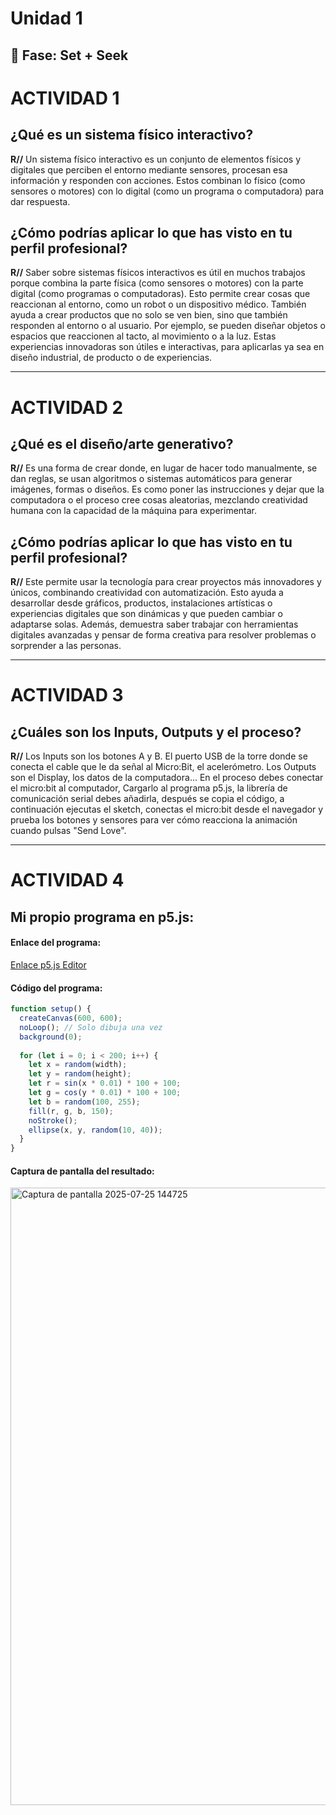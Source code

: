 # Unidad 1

## 🔎 Fase: Set + Seek

# ACTIVIDAD 1

## ¿Qué es un sistema físico interactivo?

**R//** Un sistema físico interactivo es un conjunto de elementos físicos y digitales que perciben el entorno mediante sensores, procesan esa información y responden con acciones. Estos combinan lo físico (como sensores o motores) con lo digital (como un programa o computadora) para dar respuesta.

## ¿Cómo podrías aplicar lo que has visto en tu perfil profesional?

**R//** Saber sobre sistemas físicos interactivos es útil en muchos trabajos porque combina la parte física (como sensores o motores) con la parte digital (como programas o computadoras). Esto permite crear cosas que reaccionan al entorno, como un robot o un dispositivo médico. También ayuda a crear productos que no solo se ven bien, sino que también responden al entorno o al usuario. Por ejemplo, se pueden diseñar objetos o espacios que reaccionen al tacto, al movimiento o a la luz. Estas experiencias innovadoras son útiles e interactivas, para aplicarlas ya sea en diseño industrial, de producto o de experiencias.

---

# ACTIVIDAD 2

## ¿Qué es el diseño/arte generativo?

**R//** Es una forma de crear donde, en lugar de hacer todo manualmente, se dan reglas, se usan algoritmos o sistemas automáticos para generar imágenes, formas o diseños. Es como poner las instrucciones y dejar que la computadora o el proceso cree cosas aleatorias, mezclando creatividad humana con la capacidad de la máquina para experimentar.

## ¿Cómo podrías aplicar lo que has visto en tu perfil profesional?

**R//** Este permite usar la tecnología para crear proyectos más innovadores y únicos, combinando creatividad con automatización. Esto ayuda a desarrollar desde gráficos, productos, instalaciones artísticas o experiencias digitales que son dinámicas y que pueden cambiar o adaptarse solas. Además, demuestra saber trabajar con herramientas digitales avanzadas y pensar de forma creativa para resolver problemas o sorprender a las personas.

---

# ACTIVIDAD 3

## ¿Cuáles son los Inputs, Outputs y el proceso?

**R//** Los Inputs son los botones A y B. El puerto USB de la torre donde se conecta el cable que le da señal al Micro:Bit, el acelerómetro. Los Outputs son el Display, los datos de la computadora...
En el proceso debes conectar el micro:bit al computador, Cargarlo al programa p5.js, la librería de comunicación serial debes añadirla, después se copia el código, a continuación ejecutas el sketch, conectas el micro:bit desde el navegador y prueba los botones y sensores para ver cómo reacciona la animación cuando pulsas "Send Love".

---

# ACTIVIDAD 4

## Mi propio programa en p5.js:

#### Enlace del programa:
[Enlace p5.js Editor](https://editor.p5js.org/HOYOS123/sketches/YGns7BqpX)

#### Código del programa:
```javascript
function setup() {
  createCanvas(600, 600);
  noLoop(); // Solo dibuja una vez
  background(0);
  
  for (let i = 0; i < 200; i++) {
    let x = random(width);
    let y = random(height);
    let r = sin(x * 0.01) * 100 + 100;
    let g = cos(y * 0.01) * 100 + 100;
    let b = random(100, 255);
    fill(r, g, b, 150);
    noStroke();
    ellipse(x, y, random(10, 40));
  }
}
```

#### Captura de pantalla del resultado:
<img width="1919" height="988" alt="Captura de pantalla 2025-07-25 144725" src="https://github.com/user-attachments/assets/d35e4f8c-b25e-4caa-ae90-584193891be4" />
